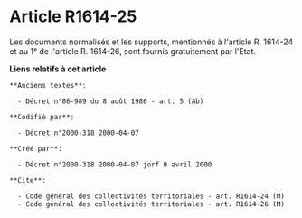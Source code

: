 # Article R1614-25

Les documents normalisés et les supports, mentionnés à l'article R. 1614-24 et au 1° de l'article R. 1614-26, sont fournis
gratuitement par l'Etat.

**Liens relatifs à cet article**

	**Anciens textes**:

	  - Décret n°86-989 du 8 août 1986 - art. 5 (Ab)

	**Codifié par**:

	  - Décret n°2000-318 2000-04-07

	**Créé par**:

	  - Décret n°2000-318 2000-04-07 jorf 9 avril 2000

	**Cite**:

	  - Code général des collectivités territoriales - art. R1614-24 (M)
	  - Code général des collectivités territoriales - art. R1614-26 (M)
